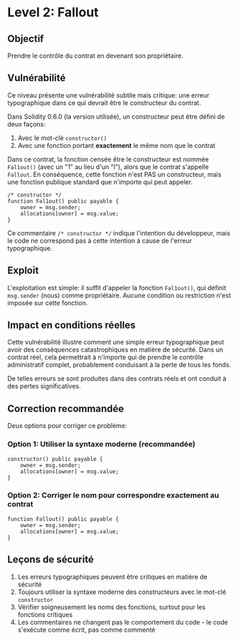 # Level 2: Fallout

## Objectif
Prendre le contrôle du contrat en devenant son propriétaire.

## Vulnérabilité
Ce niveau présente une vulnérabilité subtile mais critique: une erreur typographique dans ce qui devrait être le constructeur du contrat.

Dans Solidity 0.6.0 (la version utilisée), un constructeur peut être défini de deux façons:
1. Avec le mot-clé `constructor()`
2. Avec une fonction portant **exactement** le même nom que le contrat

Dans ce contrat, la fonction censée être le constructeur est nommée `Fal1out()` (avec un "1" au lieu d'un "l"), alors que le contrat s'appelle `Fallout`. En conséquence, cette fonction n'est PAS un constructeur, mais une fonction publique standard que n'importe qui peut appeler.

```solidity
/* constructor */
function Fal1out() public payable {
    owner = msg.sender;
    allocations[owner] = msg.value;
}
```

Ce commentaire `/* constructor */` indique l'intention du développeur, mais le code ne correspond pas à cette intention à cause de l'erreur typographique.

## Exploit
L'exploitation est simple: il suffit d'appeler la fonction `Fal1out()`, qui définit `msg.sender` (nous) comme propriétaire. Aucune condition ou restriction n'est imposée sur cette fonction.

## Impact en conditions réelles
Cette vulnérabilité illustre comment une simple erreur typographique peut avoir des conséquences catastrophiques en matière de sécurité. Dans un contrat réel, cela permettrait à n'importe qui de prendre le contrôle administratif complet, probablement conduisant à la perte de tous les fonds.

De telles erreurs se sont produites dans des contrats réels et ont conduit à des pertes significatives.

## Correction recommandée
Deux options pour corriger ce problème:

### Option 1: Utiliser la syntaxe moderne (recommandée)
```solidity
constructor() public payable {
    owner = msg.sender;
    allocations[owner] = msg.value;
}
```

### Option 2: Corriger le nom pour correspondre exactement au contrat
```solidity
function Fallout() public payable {
    owner = msg.sender;
    allocations[owner] = msg.value;
}
```

## Leçons de sécurité
1. Les erreurs typographiques peuvent être critiques en matière de sécurité
2. Toujours utiliser la syntaxe moderne des constructeurs avec le mot-clé `constructor`
3. Vérifier soigneusement les noms des fonctions, surtout pour les fonctions critiques
4. Les commentaires ne changent pas le comportement du code - le code s'exécute comme écrit, pas comme commenté